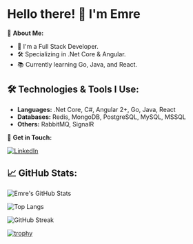 # Hello there! 👋 I'm Emre

📖 **About Me:**
- 💼 I'm a Full Stack Developer.
- 🛠️ Specializing in .Net Core & Angular.
- 📚 Currently learning Go, Java, and React.

## 🛠 Technologies & Tools I Use:

- **Languages:** .Net Core, C#, Angular 2+, Go, Java, React
- **Databases:** Redis, MongoDB, PostgreSQL, MySQL, MSSQL
- **Others:** RabbitMQ, SignalR

🔗 **Get in Touch:**

[![LinkedIn](https://img.shields.io/badge/LinkedIn-0077B5?style=for-the-badge&logo=linkedin&logoColor=white)](https://www.linkedin.com/in/zemreyilmaz/)

## 📈 GitHub Stats:

![Emre's GitHub Stats](https://github-readme-stats.vercel.app/api?username=zemreyilmaz&show_icons=true&theme=radical)

![Top Langs](https://github-readme-stats.vercel.app/api/top-langs/?username=zemreyilmaz&theme=radical)

![GitHub Streak](https://github-readme-streak-stats.herokuapp.com/?user=zemreyilmaz&theme=radical)

[![trophy](https://github-profile-trophy.vercel.app/?username=zemreyilmaz&theme=radical)](https://github.com/ryo-ma/github-profile-trophy)


<!--
**zemreyilmaz/zemreyilmaz** is a ✨ _special_ ✨ repository because its `README.md` (this file) appears on your GitHub profile.

Here are some ideas to get you started:

- 🔭 I’m currently working on ...
- 🌱 I’m currently learning ...
- 👯 I’m looking to collaborate on ...
- 🤔 I’m looking for help with ...
- 💬 Ask me about ...
- 📫 How to reach me: ...
- 😄 Pronouns: ...
- ⚡ Fun fact: ...
-->
